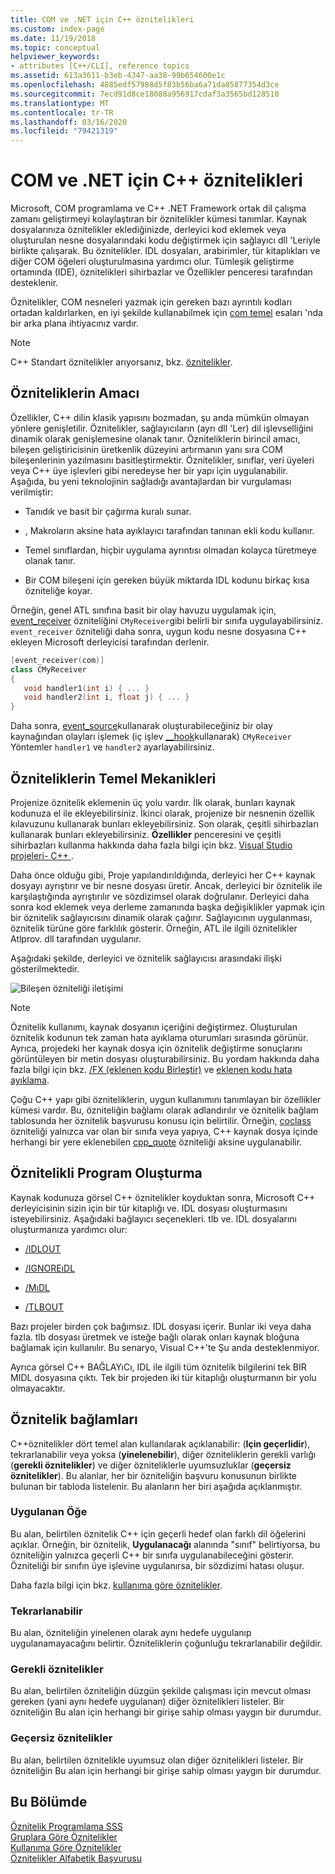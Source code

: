 ```yaml
---
title: COM ve .NET için C++ öznitelikleri
ms.custom: index-page
ms.date: 11/19/2018
ms.topic: conceptual
helpviewer_keywords:
- attributes [C++/CLI], reference topics
ms.assetid: 613a3611-b3eb-4347-aa38-99b654600e1c
ms.openlocfilehash: 4885edf57988d5f83b56ba6a71da85877354d3ce
ms.sourcegitcommit: 7ecd91d8ce18088a956917cdaf3a3565bd128510
ms.translationtype: MT
ms.contentlocale: tr-TR
ms.lasthandoff: 03/16/2020
ms.locfileid: "79421319"
---
```

# <a name="c-attributes-for-com-and-net"></a>COM ve .NET için C++ öznitelikleri

Microsoft, COM programlama ve C++ .NET Framework ortak dil çalışma zamanı geliştirmeyi kolaylaştıran bir öznitelikler kümesi tanımlar. Kaynak dosyalarınıza öznitelikler eklediğinizde, derleyici kod eklemek veya oluşturulan nesne dosyalarındaki kodu değiştirmek için sağlayıcı dll 'Leriyle birlikte çalışarak. Bu öznitelikler. IDL dosyaları, arabirimler, tür kitaplıkları ve diğer COM öğeleri oluşturulmasına yardımcı olur. Tümleşik geliştirme ortamında (IDE), öznitelikleri sihirbazlar ve Özellikler penceresi tarafından desteklenir.

Öznitelikler, COM nesneleri yazmak için gereken bazı ayrıntılı kodları ortadan kaldırlarken, en iyi şekilde kullanabilmek için [com temel](/windows/win32/com/the-component-object-model) esaları 'nda bir arka plana ihtiyacınız vardır.

> [!NOTE]
> C++ Standart öznitelikler arıyorsanız, bkz. [öznitelikler](../../cpp/attributes.md).

## <a name="purpose-of-attributes"></a>Özniteliklerin Amacı

Özellikler, C++ dilin klasik yapısını bozmadan, şu anda mümkün olmayan yönlere genişletilir. Öznitelikler, sağlayıcıların (ayrı dll 'Ler) dil işlevselliğini dinamik olarak genişlemesine olanak tanır. Özniteliklerin birincil amacı, bileşen geliştiricisinin üretkenlik düzeyini artırmanın yanı sıra COM bileşenlerinin yazılmasını basitleştirmektir. Öznitelikler, sınıflar, veri üyeleri veya C++ üye işlevleri gibi neredeyse her bir yapı için uygulanabilir. Aşağıda, bu yeni teknolojinin sağladığı avantajlardan bir vurgulaması verilmiştir:

- Tanıdık ve basit bir çağırma kuralı sunar.

- , Makroların aksine hata ayıklayıcı tarafından tanınan ekli kodu kullanır.

- Temel sınıflardan, hiçbir uygulama ayrıntısı olmadan kolayca türetmeye olanak tanır.

- Bir COM bileşeni için gereken büyük miktarda IDL kodunu birkaç kısa özniteliğe koyar.

Örneğin, genel ATL sınıfına basit bir olay havuzu uygulamak için, [event_receiver](event-receiver.md) özniteliğini `CMyReceiver`gibi belirli bir sınıfa uygulayabilirsiniz. `event_receiver` özniteliği daha sonra, uygun kodu nesne dosyasına C++ ekleyen Microsoft derleyicisi tarafından derlenir.

```cpp
[event_receiver(com)]
class CMyReceiver
{
   void handler1(int i) { ... }
   void handler2(int i, float j) { ... }
}
```

Daha sonra, [event_source](event-source.md)kullanarak oluşturabileceğiniz bir olay kaynağından olayları işlemek (iç işlev [__hook](../../cpp/hook.md)kullanarak) `CMyReceiver` Yöntemler `handler1` ve `handler2` ayarlayabilirsiniz.

## <a name="basic-mechanics-of-attributes"></a>Özniteliklerin Temel Mekanikleri

Projenize öznitelik eklemenin üç yolu vardır. İlk olarak, bunları kaynak kodunuza el ile ekleyebilirsiniz. İkinci olarak, projenize bir nesnenin özellik kılavuzunu kullanarak bunları ekleyebilirsiniz. Son olarak, çeşitli sihirbazları kullanarak bunları ekleyebilirsiniz. **Özellikler** penceresini ve çeşitli sihirbazları kullanma hakkında daha fazla bilgi için bkz. [Visual Studio projeleri- C++ ](../../build/creating-and-managing-visual-cpp-projects.md).

Daha önce olduğu gibi, Proje yapılandırıldığında, derleyici her C++ kaynak dosyayı ayrıştırır ve bir nesne dosyası üretir. Ancak, derleyici bir öznitelik ile karşılaştığında ayrıştırılır ve sözdizimsel olarak doğrulanır. Derleyici daha sonra kod eklemek veya derleme zamanında başka değişiklikler yapmak için bir öznitelik sağlayıcısını dinamik olarak çağırır. Sağlayıcının uygulanması, öznitelik türüne göre farklılık gösterir. Örneğin, ATL ile ilgili öznitelikler Atlprov. dll tarafından uygulanır.

Aşağıdaki şekilde, derleyici ve öznitelik sağlayıcısı arasındaki ilişki gösterilmektedir.

![Bileşen özniteliği iletişimi](../media/vccompattrcomm.gif "Bileşen özniteliği iletişimi")

> [!NOTE]
> Öznitelik kullanımı, kaynak dosyanın içeriğini değiştirmez. Oluşturulan öznitelik kodunun tek zaman hata ayıklama oturumları sırasında görünür. Ayrıca, projedeki her kaynak dosya için öznitelik değiştirme sonuçlarını görüntüleyen bir metin dosyası oluşturabilirsiniz. Bu yordam hakkında daha fazla bilgi için bkz. [/FX (eklenen kodu Birleştir)](../../build/reference/fx-merge-injected-code.md) ve [eklenen kodu hata ayıklama](/visualstudio/debugger/how-to-debug-injected-code).

Çoğu C++ yapı gibi özniteliklerin, uygun kullanımını tanımlayan bir özellikler kümesi vardır. Bu, özniteliğin bağlamı olarak adlandırılır ve öznitelik bağlam tablosunda her öznitelik başvurusu konusu için belirtilir. Örneğin, [coclass](coclass.md) özniteliği yalnızca var olan bir sınıfa veya yapıya, C++ kaynak dosya içinde herhangi bir yere eklenebilen [cpp_quote](cpp-quote.md) özniteliği aksine uygulanabilir.

## <a name="building-an-attributed-program"></a>Öznitelikli Program Oluşturma

Kaynak kodunuza görsel C++ öznitelikler koyduktan sonra, Microsoft C++ derleyicisinin sizin için bir tür kitaplığı ve. IDL dosyası oluşturmasını isteyebilirsiniz. Aşağıdaki bağlayıcı seçenekleri. tlb ve. IDL dosyalarını oluşturmanıza yardımcı olur:

- [/IDLOUT](../../build/reference/idlout-name-midl-output-files.md)

- [/IGNOREıDL](../../build/reference/ignoreidl-don-t-process-attributes-into-midl.md)

- [/MıDL](../../build/reference/midl-specify-midl-command-line-options.md)

- [/TLBOUT](../../build/reference/tlbout-name-dot-tlb-file.md)

Bazı projeler birden çok bağımsız. IDL dosyası içerir. Bunlar iki veya daha fazla. tlb dosyası üretmek ve isteğe bağlı olarak onları kaynak bloğuna bağlamak için kullanılır. Bu senaryo, Visual C++'te Şu anda desteklenmiyor.

Ayrıca görsel C++ BAĞLAYıCı, IDL ile ilgili tüm öznitelik bilgilerini tek BIR MIDL dosyasına çıktı. Tek bir projeden iki tür kitaplığı oluşturmanın bir yolu olmayacaktır.

## <a name="contexts"></a>Öznitelik bağlamları

C++öznitelikler dört temel alan kullanılarak açıklanabilir: (**Için geçerlidir**), tekrarlanabilir veya yoksa (**yinelenebilir**), diğer özniteliklerin gerekli varlığı (**gerekli öznitelikler**) ve diğer özniteliklerle uyumsuzluklar (**geçersiz öznitelikler**). Bu alanlar, her bir özniteliğin başvuru konusunun birlikte bulunan bir tabloda listelenir. Bu alanların her biri aşağıda açıklanmıştır.

### <a name="applies-to"></a>Uygulanan Öğe

Bu alan, belirtilen öznitelik C++ için geçerli hedef olan farklı dil öğelerini açıklar. Örneğin, bir öznitelik, **Uygulanacağı** alanında "sınıf" belirtiyorsa, bu özniteliğin yalnızca geçerli C++ bir sınıfa uygulanabileceğini gösterir. Özniteliği bir sınıfın üye işlevine uygulanırsa, bir sözdizimi hatası oluşur.

Daha fazla bilgi için bkz. [kullanıma göre öznitelikler](attributes-by-usage.md).

### <a name="repeatable"></a>Tekrarlanabilir

Bu alan, özniteliğin yinelenen olarak aynı hedefe uygulanıp uygulanamayacağını belirtir. Özniteliklerin çoğunluğu tekrarlanabilir değildir.

### <a name="required-attributes"></a>Gerekli öznitelikler

Bu alan, belirtilen özniteliğin düzgün şekilde çalışması için mevcut olması gereken (yani aynı hedefe uygulanan) diğer öznitelikleri listeler. Bir özniteliğin Bu alan için herhangi bir girişe sahip olması yaygın bir durumdur.

### <a name="invalid-attributes"></a>Geçersiz öznitelikler

Bu alan, belirtilen öznitelikle uyumsuz olan diğer öznitelikleri listeler. Bir özniteliğin Bu alan için herhangi bir girişe sahip olması yaygın bir durumdur.

## <a name="in-this-section"></a>Bu Bölümde

[Öznitelik Programlama SSS](attribute-programming-faq.md)<br/>
[Gruplara Göre Öznitelikler](attributes-by-group.md)<br/>
[Kullanıma Göre Öznitelikler](attributes-by-usage.md)<br/>
[Öznitelikler Alfabetik Başvurusu](attributes-alphabetical-reference.md)